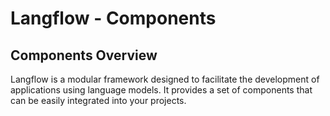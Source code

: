 # Langflow - Components

## Components Overview

Langflow is a modular framework designed to facilitate the development of applications using language models. It provides a set of components that can be easily integrated into your projects.
